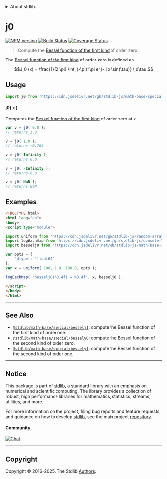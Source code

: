<!--

@license Apache-2.0

Copyright (c) 2018 The Stdlib Authors.

Licensed under the Apache License, Version 2.0 (the "License");
you may not use this file except in compliance with the License.
You may obtain a copy of the License at

   http://www.apache.org/licenses/LICENSE-2.0

Unless required by applicable law or agreed to in writing, software
distributed under the License is distributed on an "AS IS" BASIS,
WITHOUT WARRANTIES OR CONDITIONS OF ANY KIND, either express or implied.
See the License for the specific language governing permissions and
limitations under the License.

-->


<details>
  <summary>
    About stdlib...
  </summary>
  <p>We believe in a future in which the web is a preferred environment for numerical computation. To help realize this future, we've built stdlib. stdlib is a standard library, with an emphasis on numerical and scientific computation, written in JavaScript (and C) for execution in browsers and in Node.js.</p>
  <p>The library is fully decomposable, being architected in such a way that you can swap out and mix and match APIs and functionality to cater to your exact preferences and use cases.</p>
  <p>When you use stdlib, you can be absolutely certain that you are using the most thorough, rigorous, well-written, studied, documented, tested, measured, and high-quality code out there.</p>
  <p>To join us in bringing numerical computing to the web, get started by checking us out on <a href="https://github.com/stdlib-js/stdlib">GitHub</a>, and please consider <a href="https://opencollective.com/stdlib">financially supporting stdlib</a>. We greatly appreciate your continued support!</p>
</details>

# j0

[![NPM version][npm-image]][npm-url] [![Build Status][test-image]][test-url] [![Coverage Status][coverage-image]][coverage-url] <!-- [![dependencies][dependencies-image]][dependencies-url] -->

> Compute the [Bessel function of the first kind][bessel-first-kind] of order zero.

<section class="intro">

The [Bessel function of the first kind][bessel-first-kind] of order zero is defined as

<!-- <equation class="equation" label="eq:bessel_first_kind_order_zero" align="center" raw="J_0 (x) = \frac{1}{2 \pi} \int_{-\pi}^\pi e^{- i x \sin(\tau)} \,d\tau." alt="Bessel function of the first kind of order zero"> -->

```math
J_0 (x) = \frac{1}{2 \pi} \int_{-\pi}^\pi e^{- i x \sin(\tau)} \,d\tau.
```

<!-- <div class="equation" align="center" data-raw-text="J_0 (x) = \frac{1}{2 \pi} \int_{-\pi}^\pi e^{- i x \sin(\tau)} \,d\tau." data-equation="eq:bessel_first_kind_order_zero">
    <img src="https://cdn.jsdelivr.net/gh/stdlib-js/stdlib@bb29798906e119fcb2af99e94b60407a270c9b32/lib/node_modules/@stdlib/math/base/special/besselj0/docs/img/equation_bessel_first_kind_order_zero.svg" alt="Bessel function of the first kind of order zero">
    <br>
</div> -->

<!-- </equation> -->

</section>

<!-- /.intro -->



<section class="usage">

## Usage

```javascript
import j0 from 'https://cdn.jsdelivr.net/gh/stdlib-js/math-base-special-besselj0@esm/index.mjs';
```

#### j0( x )

Computes the [Bessel function of the first kind][bessel-first-kind] of order zero at `x`.

```javascript
var v = j0( 0.0 );
// returns 1.0

v = j0( 1.0 );
// returns ~0.765

v = j0( Infinity );
// returns 0.0

v = j0( -Infinity );
// returns 0.0

v = j0( NaN );
// returns NaN
```

</section>

<!-- /.usage -->

<section class="examples">

## Examples

<!-- eslint no-undef: "error" -->

```html
<!DOCTYPE html>
<html lang="en">
<body>
<script type="module">

import uniform from 'https://cdn.jsdelivr.net/gh/stdlib-js/random-array-uniform@esm/index.mjs';
import logEachMap from 'https://cdn.jsdelivr.net/gh/stdlib-js/console-log-each-map@esm/index.mjs';
import besselj0 from 'https://cdn.jsdelivr.net/gh/stdlib-js/math-base-special-besselj0@esm/index.mjs';

var opts = {
    'dtype': 'float64'
};
var x = uniform( 100, 0.0, 100.0, opts );

logEachMap( 'besselj0(%0.4f) = %0.4f', x, besselj0 );

</script>
</body>
</html>
```

</section>

<!-- /.examples -->

<!-- C interface documentation. -->



<!-- Section for related `stdlib` packages. Do not manually edit this section, as it is automatically populated. -->

<section class="related">

* * *

## See Also

-   <span class="package-name">[`@stdlib/math-base/special/besselj1`][@stdlib/math/base/special/besselj1]</span><span class="delimiter">: </span><span class="description">compute the Bessel function of the first kind of order one.</span>
-   <span class="package-name">[`@stdlib/math-base/special/bessely0`][@stdlib/math/base/special/bessely0]</span><span class="delimiter">: </span><span class="description">compute the Bessel function of the second kind of order zero.</span>
-   <span class="package-name">[`@stdlib/math-base/special/bessely1`][@stdlib/math/base/special/bessely1]</span><span class="delimiter">: </span><span class="description">compute the Bessel function of the second kind of order one.</span>

</section>

<!-- /.related -->

<!-- Section for all links. Make sure to keep an empty line after the `section` element and another before the `/section` close. -->


<section class="main-repo" >

* * *

## Notice

This package is part of [stdlib][stdlib], a standard library with an emphasis on numerical and scientific computing. The library provides a collection of robust, high performance libraries for mathematics, statistics, streams, utilities, and more.

For more information on the project, filing bug reports and feature requests, and guidance on how to develop [stdlib][stdlib], see the main project [repository][stdlib].

#### Community

[![Chat][chat-image]][chat-url]

---

## Copyright

Copyright &copy; 2016-2025. The Stdlib [Authors][stdlib-authors].

</section>

<!-- /.stdlib -->

<!-- Section for all links. Make sure to keep an empty line after the `section` element and another before the `/section` close. -->

<section class="links">

[npm-image]: http://img.shields.io/npm/v/@stdlib/math-base-special-besselj0.svg
[npm-url]: https://npmjs.org/package/@stdlib/math-base-special-besselj0

[test-image]: https://github.com/stdlib-js/math-base-special-besselj0/actions/workflows/test.yml/badge.svg?branch=main
[test-url]: https://github.com/stdlib-js/math-base-special-besselj0/actions/workflows/test.yml?query=branch:main

[coverage-image]: https://img.shields.io/codecov/c/github/stdlib-js/math-base-special-besselj0/main.svg
[coverage-url]: https://codecov.io/github/stdlib-js/math-base-special-besselj0?branch=main

<!--

[dependencies-image]: https://img.shields.io/david/stdlib-js/math-base-special-besselj0.svg
[dependencies-url]: https://david-dm.org/stdlib-js/math-base-special-besselj0/main

-->

[chat-image]: https://img.shields.io/gitter/room/stdlib-js/stdlib.svg
[chat-url]: https://app.gitter.im/#/room/#stdlib-js_stdlib:gitter.im

[stdlib]: https://github.com/stdlib-js/stdlib

[stdlib-authors]: https://github.com/stdlib-js/stdlib/graphs/contributors

[umd]: https://github.com/umdjs/umd
[es-module]: https://developer.mozilla.org/en-US/docs/Web/JavaScript/Guide/Modules

[deno-url]: https://github.com/stdlib-js/math-base-special-besselj0/tree/deno
[deno-readme]: https://github.com/stdlib-js/math-base-special-besselj0/blob/deno/README.md
[umd-url]: https://github.com/stdlib-js/math-base-special-besselj0/tree/umd
[umd-readme]: https://github.com/stdlib-js/math-base-special-besselj0/blob/umd/README.md
[esm-url]: https://github.com/stdlib-js/math-base-special-besselj0/tree/esm
[esm-readme]: https://github.com/stdlib-js/math-base-special-besselj0/blob/esm/README.md
[branches-url]: https://github.com/stdlib-js/math-base-special-besselj0/blob/main/branches.md

[bessel-first-kind]: https://en.wikipedia.org/wiki/Bessel_function#Bessel_functions_of_the_first_kind:_J.CE.B1

<!-- <related-links> -->

[@stdlib/math/base/special/besselj1]: https://github.com/stdlib-js/math-base-special-besselj1/tree/esm

[@stdlib/math/base/special/bessely0]: https://github.com/stdlib-js/math-base-special-bessely0/tree/esm

[@stdlib/math/base/special/bessely1]: https://github.com/stdlib-js/math-base-special-bessely1/tree/esm

<!-- </related-links> -->

</section>

<!-- /.links -->
